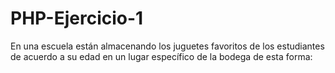 # PHP-Ejercicio-1
En una escuela están almacenando los juguetes favoritos de los estudiantes de acuerdo a su edad en un lugar específico de la bodega de esta forma:
